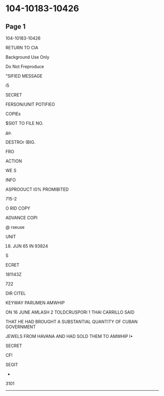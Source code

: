 # 104-10183-10426

## Page 1

104-10183-10426

RETURN TO CIA

Background Use Only

Do Not Freproduce

"SIFIED MESSAGE

i5

SECRET

FERSON/UNIT POTIFIEO

COPIEs

$SI0T TO FILE NO.

до.

DESTROr (BIG.

FRO

ACTION

WE S

INFO

ASPROOUCT I0% PROMIBITED

715-2

O RID COPY

ADVANCE COPI

@ rseuse

UNIT

18. JUN 65 IN 93824

S

ECRET

181143Z

722

DIR CITEL

KEYWAY PARUMEN AMWHIP

ON 16 JUNE AMLASH 2 TOLDCRUSPORI 1 THAI CARRILLO SAID

THAT HE HAD BROUGHT A SUBSTANTIAL QUANTITY OF CUBAN GOVERNMENT

JEWELS FROM HAVANA AND HAD SOLD THEM TO AMWHIP I•

SECRET

CF!

SEGIT

-

3101

---

